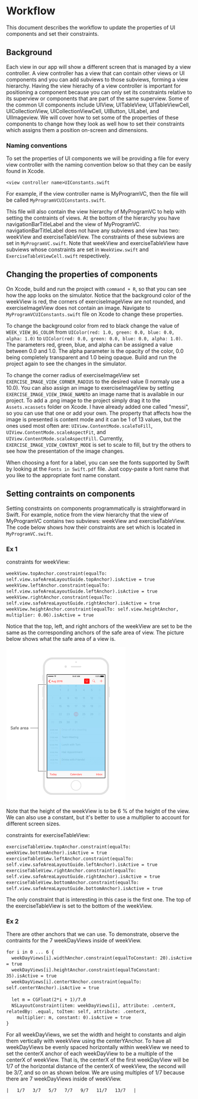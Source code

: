 # Workflow

This document describes the workflow to update the properties of UI components and set their constraints.

## Background

Each view in our app will show a different screen that is managed by a view controller. A view controller has a view that can contain
other views or UI components and you can add subviews to those subviews, forming a view hierarchy. Having the view hierachy of a view
controller is important for positioning a component because you can only set its constraints relative to its superview or components
that are part of the same superview. Some of the common UI components include UIView, UITableView, UITableViewCell, UICollectionView, 
UICollectionViewCell, UIButton, UILabel, and UIImageview. We will cover how to set some of the properties of these components to change
how they look as well how to set their constraints which assigns them a position on-screen and dimensions. 

### Naming conventions

To set the properties of UI components we will be providing a file for every view controller with the naming convention below so that 
they can be easily found in Xcode.

```
<view controller name>UIConstants.swift
```

For example, if the view controller name is MyProgramVC, then the file will be called `MyProgramVCUIConstants.swift`.

This file will also contain the view hierarchy of MyProgramVC to help with setting the contraints of views. At the bottom of the hierarchy
you have navigationBarTitleLabel and the view of MyProgramVC. navigationBarTitleLabel does not have any subviews and view has two: weekView and exerciseTableView. The constraints of these subviews are set in `MyProgramVC.swift`. Note that weekView and exerciseTableView
have subviews whose constraints are set in `WeekView.swift` and `ExerciseTableViewCell.swift` respectively.

## Changing the properties of components

On Xcode, build and run the project with `command + R`, so that you can see how the app looks on the simulator. Notice that
the background color of the weekView is red, the corners of exerciseImageView are not rounded, and exerciseImageView does not contain an 
image. Navigate to `MyProgramVCUIConstants.swift` file on Xcode to change these properties.

To change the background color from red to black change the value of `WEEK_VIEW_BG_COLOR` from 
`UIColor(red: 1.0, green: 0.0, blue: 0.0, alpha: 1.0)` to `UIColor(red: 0.0, green: 0.0, blue: 0.0, alpha: 1.0)`. The parameters red, 
green, blue, and alpha can be assigned a value between 0.0 and 1.0. The alpha parameter is the opacity of the color, 0.0 being 
completely transparent and 1.0 being opaque. Build and run the project again to see the changes in the simulator.

To change the corner radius of exerciseImageView set `EXERCISE_IMAGE_VIEW_CORNER_RADIUS` to the desired value (I normaly use a 10.0). You
can also assign an image to exerciseImageView by setting `EXERCISE_IMAGE_VIEW_IMAGE_NAME`to an image name that is available in our
project. To add a .png image to the project simply drag it to the `Assets.xcassets` folder on Xcode. I have already added one called
"messi", so you can use that one or add your own. The property that affects how the image is presented is content mode and it can be
1 of 13 values, but the ones used most often are: `UIView.ContentMode.scaleToFill`, `UIView.ContentMode.scaleAspectFit`, and 
`UIView.ContentMode.scaleAspectFill`. Currently, `EXERCISE_IMAGE_VIEW_CONTENT_MODE` is set to scale to fill, but try the others to see
how the presentation of the image changes.

When choosing a font for a label, you can see the fonts supported by Swift by looking at the `Fonts in Swift.pdf` file. Just 
copy-paste a font name that you like to the appropriate font name constant.

## Setting contraints on components

Setting constraints on components programmatically is straightforward in Swift. For example, notice from the view hierarchy that the view
of MyProgramVC contains two subviews: weekView and exerciseTableView. The code below shows how their constraints are set which is located
in `MyProgramVC.swift`.

### Ex 1

constraints for weekView:
```
weekView.topAnchor.constraint(equalTo: self.view.safeAreaLayoutGuide.topAnchor).isActive = true
weekView.leftAnchor.constraint(equalTo: self.view.safeAreaLayoutGuide.leftAnchor).isActive = true
weekView.rightAnchor.constraint(equalTo: self.view.safeAreaLayoutGuide.rightAnchor).isActive = true
weekView.heightAnchor.constraint(equalTo: self.view.heightAnchor, multiplier: 0.06).isActive = true
```

Notice that the top, left, and right anchors of the weekView are set to be the same as the corresponding anchors of the safe area of
view. The picture below shows what the safe area of a view is.

![](https://github.com/hrodri02/TestTabbar/blob/master/screenshots/SafeArea.png)

Note that the height of the weekView is to be 6 % of the height of the view. We can also use a constant, but it's better to use a
multiplier to account for different screen sizes.

constraints for exerciseTableView:
```
exerciseTableView.topAnchor.constraint(equalTo: weekView.bottomAnchor).isActive = true
exerciseTableView.leftAnchor.constraint(equalTo: self.view.safeAreaLayoutGuide.leftAnchor).isActive = true
exerciseTableView.rightAnchor.constraint(equalTo: self.view.safeAreaLayoutGuide.rightAnchor).isActive = true
exerciseTableView.bottomAnchor.constraint(equalTo: self.view.safeAreaLayoutGuide.bottomAnchor).isActive = true
```

The only constraint that is interesting in this case is the first one. The top of the exerciseTableView is set to the bottom of the
weekView.

### Ex 2

There are other anchors that we can use. To demonstrate, observe the contraints for the 7 weekDayViews inside of weekView.

```
for i in 0 ... 6 {
  weekDayViews[i].widthAnchor.constraint(equalToConstant: 20).isActive = true
  weekDayViews[i].heightAnchor.constraint(equalToConstant: 35).isActive = true
  weekDayViews[i].centerYAnchor.constraint(equalTo: self.centerYAnchor).isActive = true
  
  let m = CGFloat(2*i + 1)/7.0
  NSLayoutConstraint(item: weekDayViews[i], attribute: .centerX, relatedBy: .equal, toItem: self, attribute: .centerX, 
    multiplier: m, constant: 0).isActive = true
}
```

For all weekDayViews, we set the width and height to constants and algin them vertically with weekView using the centerYAnchor. To 
have all weekDayViews be evenly spaced horizontally within weekView we need to set the centerX anchor of each weekDayView to be a 
multiple of the centerX of weekView. That is, the centerX of the first weekDayView will be 1/7 of the horizontal distance of the centerX 
of weekView, the second will be 3/7, and so on as shown below. We are using multiples of 1/7 because there are 7 weekDayViews inside of 
weekView.

```
|   1/7   3/7   5/7   7/7   9/7   11/7   13/7   |
```

